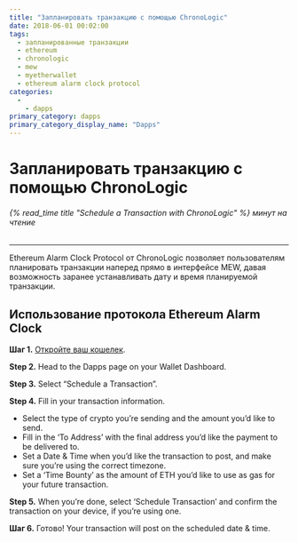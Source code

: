 ```yaml
---
title: "Запланировать транзакцию с помощью ChronoLogic"
date: 2018-06-01 00:02:00
tags:
  - запланированные транзакции
  - ethereum
  - chronologic
  - mew
  - myetherwallet
  - ethereum alarm clock protocol
categories:
  - 
    - dapps
primary_category: dapps
primary_category_display_name: "Dapps"
---
```


# __Запланировать транзакцию с помощью ChronoLogic__
###### {% read_time title "Schedule a Transaction with ChronoLogic" %} минут на чтение
***

Ethereum Alarm Clock Protocol от ChronoLogic позволяет пользователям планировать транзакции наперед прямо в интерфейсе MEW, давая возможность заранее устанавливать дату и время планируемой транзакции.

## __Использование протокола Ethereum Alarm Clock__

**Шаг 1.** [Откройте ваш кошелек](/@@@@@@/getting-started/how-to-access-your-wallet/).

**Step 2.** Head to the Dapps page on your Wallet Dashboard.

**Step 3.** Select “Schedule a Transaction”.

**Step 4.** Fill in your transaction information.

* Select the type of crypto you’re sending and the amount you’d like to send.
* Fill in the ‘To Address’ with the final address you’d like the payment to be delivered to.
* Set a Date & Time when you’d like the transaction to post, and make sure you’re using the correct timezone.
* Set a ‘Time Bounty’ as the amount of ETH you’d like to use as gas for your future transaction.

**Step 5.** When you’re done, select ‘Schedule Transaction’ and confirm the transaction on your device, if you’re using one.

**Шаг 6.** Готово! Your transaction will post on the scheduled date & time.